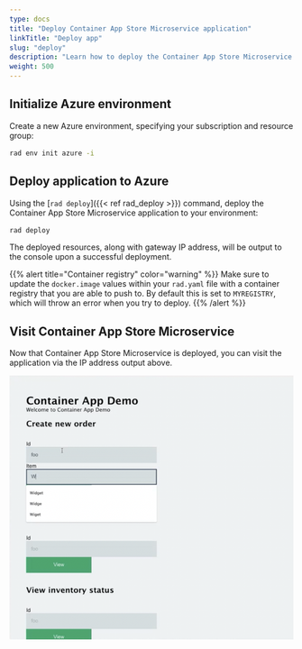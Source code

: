 ```yaml
---
type: docs
title: "Deploy Container App Store Microservice application"
linkTitle: "Deploy app"
slug: "deploy"
description: "Learn how to deploy the Container App Store Microservice application to a Radius environment"
weight: 500
---
```


## Initialize Azure environment

Create a new Azure environment, specifying your subscription and resource group:

```sh
rad env init azure -i
```
<!-- TODO: update to 'rad env init kubernetes' in this whole sample app -->

## Deploy application to Azure

Using the [`rad deploy`]({{< ref rad_deploy >}}) command, deploy the Container App Store Microservice application to your environment:

```sh
rad deploy
```

The deployed resources, along with gateway IP address, will be output to the console upon a successful deployment.

{{% alert title="Container registry" color="warning" %}}
Make sure to update the `docker.image` values within your `rad.yaml` file with a container registry that you are able to push to. By default this is set to `MYREGISTRY`, which will throw an error when you try to deploy.
{{% /alert %}}

## Visit Container App Store Microservice

Now that Container App Store Microservice is deployed, you can visit the application via the IP address output above.

<img src="container-app-store-microservice.png" alt="Screenshot of the Container App Store Microservice application" width=600 >
